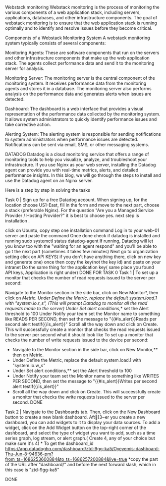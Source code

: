 
Webstack monitoring
Webstack monitoring is the process of monitoring the various components of a web application stack, including servers, applications, databases, and other infrastructure components. The goal of webstack monitoring is to ensure that the web application stack is running optimally and to identify and resolve issues before they become critical.

Components of a Webstack Monitoring System
A webstack monitoring system typically consists of several components:

Monitoring Agents: These are software components that run on the servers and other infrastructure components that make up the web application stack. The agents collect performance data and send it to the monitoring server for analysis.

Monitoring Server: The monitoring server is the central component of the monitoring system. It receives performance data from the monitoring agents and stores it in a database. The monitoring server also performs analysis on the performance data and generates alerts when issues are detected.

Dashboard: The dashboard is a web interface that provides a visual representation of the performance data collected by the monitoring system. It allows system administrators to quickly identify performance issues and take corrective action.

Alerting System: The alerting system is responsible for sending notifications to system administrators when performance issues are detected. Notifications can be sent via email, SMS, or other messaging systems.

DATADOG
Datadog is a cloud monitoring service that offers a range of monitoring tools to help you visualize, analyze, and troubleshoot your infrastructure. If you use Nginx as your web server, installing the Datadog agent can provide you with real-time metrics, alerts, and detailed performance insights. In this blog, we will go through the steps to install and use the Datadog agent on an Nginx server.

Here is a step by step in solving the tasks

Task 0 | Sign up for a free Datadog account. When signing up, for the location choose US1-East, fill in the form and move to the next part, choose a stack (preferable Nginx). For the question "Are you a Managed Service Provider / Hosting Provider?" it is best to choose yes. next step is installation .

click on Ubuntu, copy step one installation command
Log in to your web-01 server and paste the command
Once done check if datadog is installed and running
sudo systemctl status datadog-agent
If running, Datadog will let you know too with the "waiting for an agent respond" and you'll be able to go t the next part (sometimes it takes few minutes)
Next go to organization setting click on API KEYS( if you don't have anything there, click on new key and generate one) once then copy the key(not the key id) and paste on your intranet
Do the same thing for the application key( same place you found API keys, Application is right under) DONE FOR TASK 0
Task 1 | To set up a monitor that checks the number of read requests issued to the server per second:

Navigate to the Monitor section in the side bar, click on New Monitor*, then click on *Metric.
Under Define the Metric, replace the default system.load.1 with "system.io.r_s", (This will prompt Datadog to monitor all the read requests made to the server)
Under Set alert conditions,** set the Alert threshold to 100
Under Notify your team set the Monitor name to something like READS PER SECOND, then set the message to "{{#is_alert}}Reads per second alert testif{{/is_alert}}"
Scroll all the way down and click on Create. This will successfully create a monitor that checks the read requests issued to the server per second what it should look like
To set up a monitor that checks the number of write requests issued to the device per second:

* Navigate to the Monitor section in the side bar, click on New Monitor,** then on Metric.
* Under Define the Metric, replace the default system.load.1 with "system.io.w_s"
* Under Set alert conditions,** set the Alert threshold to 100
* Under Notify your team set the Monitor name to something like WRITES PER SECOND, then set the message to "{{#is_alert}}Writes per second alert testif{{/is_alert}}"
* Scroll all the way down and click on Create. This will successfully create a monitor that checks the write requests issued to the server per second.
DONE

Task 2 | Navigate to the Dashboards tab. Then, click on the New Dashboard button to create a new blank dashboard.
Aft[3~er you create a new dashboard, you can add widgets to it to display your data sources. To add a widget, click on the Add Widget button on the top-right corner of the dashboard, and select the type of widget you want to add, such as a time series graph, log stream, or alert graph.( Create 4, any of your choice but make sure it's 4) * To get the dashboard_id https://app.datadoghq.com/dashboard/ztd-9gg-ka5/Oyeyemis-dashboard-Thu-Jun-8-94636-pm?from_ts=1686253600884&to_ts=1686257200884&live=true *copy the part of the URL after "dashboard/" and before the next forward slash, which in this case is "ztd-9gg-ka5"

DONE
